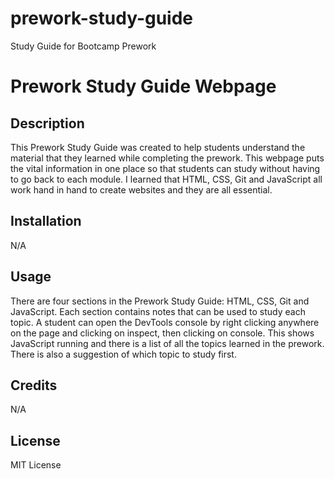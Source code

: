 # prework-study-guide
Study Guide for Bootcamp Prework
# Prework Study Guide Webpage

## Description

This Prework Study Guide was created to help students understand the material that they learned while completing the prework. This webpage puts the vital information in one place so that students can study without having to go back to each module. I learned that HTML, CSS, Git and JavaScript all work hand in hand to create websites and they are all essential.

## Installation

N/A

## Usage

There are four sections in the Prework Study Guide: HTML, CSS, Git and JavaScript. Each section contains notes that can be used to study each topic. A student can open the DevTools console by right clicking anywhere on the page and clicking on inspect, then clicking on console. This shows JavaScript running and there is a list of all the topics learned in the prework. There is also a suggestion of which topic to study first.

## Credits

N/A

## License

MIT License
